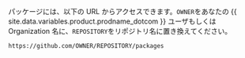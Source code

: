 パッケージには、以下の URL からアクセスできます。`OWNER`をあなたの {{ site.data.variables.product.prodname_dotcom }} ユーザもしくは Organization 名に、`REPOSITORY`をリポジトリ名に置き換えてください。
   ```
   https://github.com/OWNER/REPOSITORY/packages
   ```
